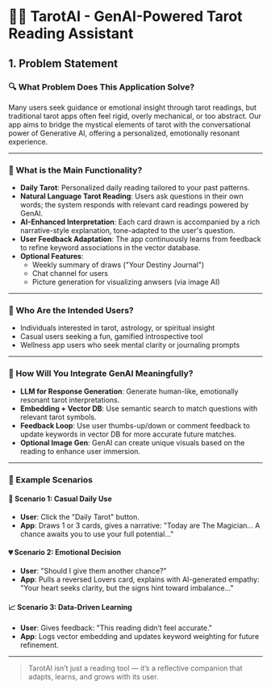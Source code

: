 # 🧙‍♀️ TarotAI - GenAI-Powered Tarot Reading Assistant

## 1. Problem Statement

### 🔍 What Problem Does This Application Solve?

Many users seek guidance or emotional insight through tarot readings, but traditional tarot apps often feel rigid, overly mechanical, or too abstract. Our app aims to bridge the mystical elements of tarot with the conversational power of Generative AI, offering a personalized, emotionally resonant experience.

---

### 🎯 What is the Main Functionality?

- **Daily Tarot**: Personalized daily reading tailored to your past patterns.
- **Natural Language Tarot Reading**: Users ask questions in their own words; the system responds with relevant card readings powered by GenAI.
- **AI-Enhanced Interpretation**: Each card drawn is accompanied by a rich narrative-style explanation, tone-adapted to the user's question.
- **User Feedback Adaptation**: The app continuously learns from feedback to refine keyword associations in the vector database.
- **Optional Features**:
  - Weekly summary of draws ("Your Destiny Journal")
  - Chat channel for users
  - Picture generation for visualizing anwsers (via image AI)

---

### 👥 Who Are the Intended Users?

- Individuals interested in tarot, astrology, or spiritual insight
- Casual users seeking a fun, gamified introspective tool
- Wellness app users who seek mental clarity or journaling prompts

---

### 🤖 How Will You Integrate GenAI Meaningfully?

- **LLM for Response Generation**: Generate human-like, emotionally resonant tarot interpretations.
- **Embedding + Vector DB**: Use semantic search to match questions with relevant tarot symbols.
- **Feedback Loop**: Use user thumbs-up/down or comment feedback to update keywords in vector DB for more accurate future matches.
- **Optional Image Gen**: GenAI can create unique visuals based on the reading to enhance user immersion.

---

### 📖 Example Scenarios

#### 🔮 Scenario 1: Casual Daily Use
- **User**: Click the "Daily Tarot" button.
- **App**: Draws 1 or 3 cards, gives a narrative: "Today are The Magician... A chance awaits you to use your full potential..."

#### 💔 Scenario 2: Emotional Decision
- **User**: "Should I give them another chance?"
- **App**: Pulls a reversed Lovers card, explains with AI-generated empathy: "Your heart seeks clarity, but the signs hint toward imbalance..."

#### 📈 Scenario 3: Data-Driven Learning
- **User**: Gives feedback: "This reading didn’t feel accurate."
- **App**: Logs vector embedding and updates keyword weighting for future refinement.


---

> TarotAI isn’t just a reading tool — it’s a reflective companion that adapts, learns, and grows with its user.

